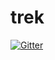 # trek

[![Gitter](https://badges.gitter.im/Join%20Chat.svg)](https://gitter.im/trekjs/trek?utm_source=badge&utm_medium=badge&utm_campaign=pr-badge&utm_content=badge)